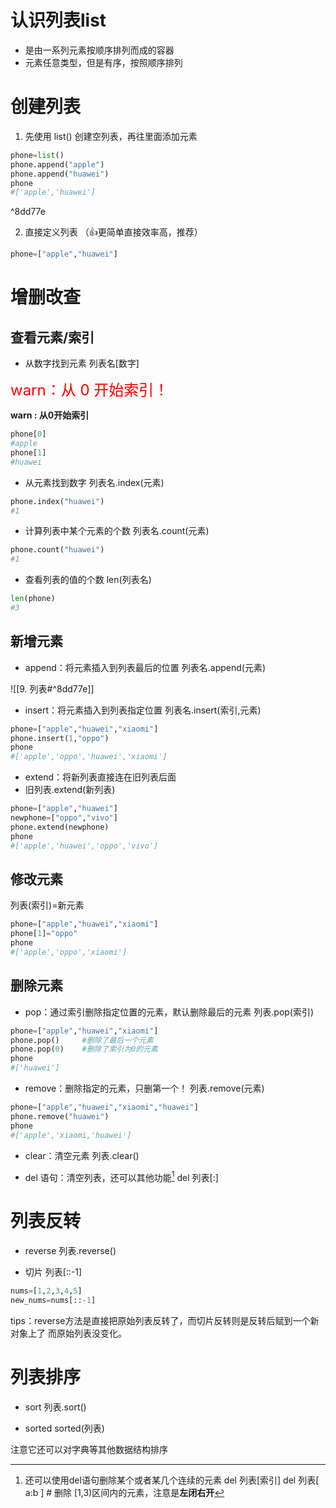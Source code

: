 # 认识列表list

- 是由一系列元素按顺序排列而成的容器
- 元素任意类型，但是有序，按照顺序排列

# 创建列表
1. 先使用 list() 创建空列表，再往里面添加元素

```python
phone=list()
phone.append("apple")
phone.append("huawei")
phone
#['apple','huawei']
```

^8dd77e

2. 直接定义列表 （👍更简单直接效率高，推荐）
```python
phone=["apple","huawei"]
```

# 增删改查

## 查看元素/索引

- 从数字找到元素
列表名\[数字]

<font  
color="red"  
size="5">warn：从 0 开始索引！</font>

**warn : 从0开始索引**
 ```python
 phone[0]
 #apple
 phone[1]
 #huawei
```

- 从元素找到数字
列表名.index(元素)
```python
phone.index("huawei")
#1
```

- 计算列表中某个元素的个数
列表名.count(元素)
```python
phone.count("huawei")
#1
```

- 查看列表的值的个数
len(列表名)

```python
len(phone)
#3
```

## 新增元素

- append：将元素插入到列表最后的位置
列表名.append(元素)

![[9. 列表#^8dd77e]]

- insert：将元素插入到列表指定位置
列表名.insert(索引,元素)
```python
phone=["apple","huawei","xiaomi"]
phone.insert(1,"oppo")
phone
#['apple','oppo','huawei','xiaomi']
```

- extend：将新列表直接连在旧列表后面
- 旧列表.extend(新列表)
```python
phone=["apple","huawei"]
newphone=["oppo","vivo"]
phone.extend(newphone)
phone
#['apple','huawei','oppo','vivo']
```

## 修改元素

列表(索引)=新元素
```python
phone=["apple","huawei","xiaomi"]
phone[1]="oppo"
phone
#['apple','oppo','xiaomi']
```

## 删除元素

- pop：通过索引删除指定位置的元素，默认删除最后的元素
列表.pop(索引)
```python
phone=["apple","huawei","xiaomi"]
phone.pop()     #删除了最后一个元素
phone.pop(0)    #删除了索引为0的元素
phone
#['huawei']
```

- remove：删除指定的元素，只删第一个！
列表.remove(元素)
```python
phone=["apple","huawei","xiaomi","huawei"]
phone.remove("huawei")
phone
#['apple','xiaomi,'huawei']
```

- clear：清空元素
列表.clear()

- del 语句：清空列表，还可以其他功能[^1]
del 列表[:]


# 列表反转
- reverse
列表.reverse()

- 切片
列表\[::-1]

```python
nums=[1,2,3,4,5]
new_nums=nums[::-1]
```

tips：reverse方法是直接把原始列表反转了，而切片反转则是反转后赋到一个新对象上了
而原始列表没变化。

# 列表排序

- sort
列表.sort()


- sorted
sorted(列表)

注意它还可以对字典等其他数据结构排序






[^1]: 还可以使用del语句删除某个或者某几个连续的元素
	del 列表\[索引]
	del 列表\[ a:b ]     # 删除 \[1,3)区间内的元素，注意是**左闭右开**
